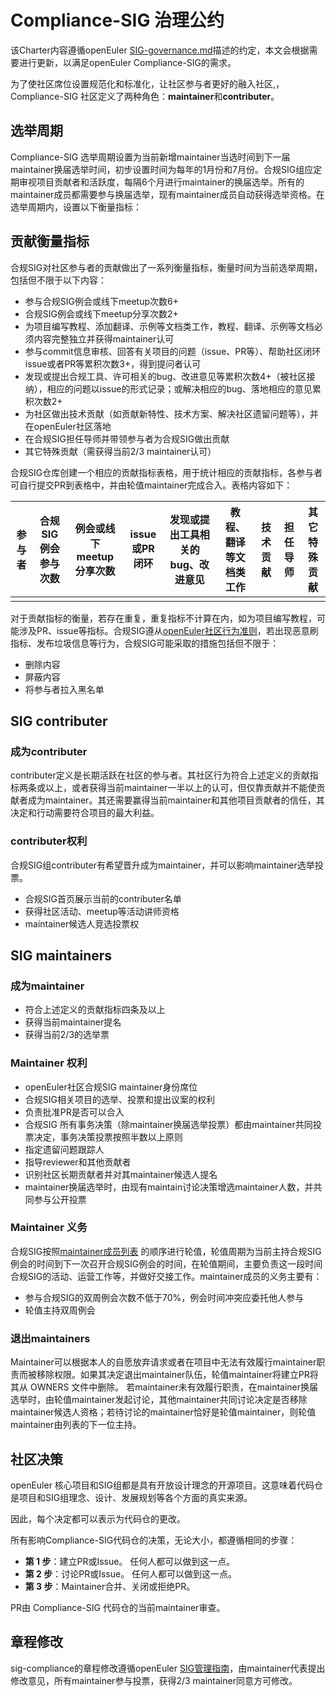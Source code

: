# Compliance-SIG 治理公约

该Charter内容遵循openEuler [SIG-governance.md](https://gitee.com/openeuler/community/blob/master/en/technical-committee/governance/SIG-governance.md)描述的约定，本文会根据需要进行更新，以满足openEuler Compliance-SIG的需求。

为了使社区席位设置规范化和标准化，让社区参与者更好的融入社区,，Compliance-SIG 社区定义了两种角色：**maintainer**和**contributer**。



## 选举周期

Compliance-SIG 选举周期设置为当前新增maintainer当选时间到下一届maintainer换届选举时间，初步设置时间为每年的1月份和7月份。合规SIG组应定期审视项目贡献者和活跃度，每隔6个月进行maintainer的换届选举。所有的maintainer成员都需要参与换届选举，现有maintainer成员自动获得选举资格。在选举周期内，设置以下衡量指标：

## 贡献衡量指标

合规SIG对社区参与者的贡献做出了一系列衡量指标，衡量时间为当前选举周期，包括但不限于以下内容：

- 参与合规SIG例会或线下meetup次数6+
- 合规SIG例会或线下meetup分享次数2+
- 为项目编写教程、添加翻译、示例等文档类工作，教程、翻译、示例等文档必须内容完整独立并获得maintainer认可
- 参与commit信息审核、回答有关项目的问题（issue、PR等）、帮助社区闭环issue或者PR等累积次数3+，得到提问者认可
- 发现或提出合规工具、许可相关的bug、改进意见等累积次数4+（被社区接纳），相应的问题以issue的形式记录；或解决相应的bug、落地相应的意见累积次数2+
- 为社区做出技术贡献（如贡献新特性、技术方案、解决社区遗留问题等），并在openEuler社区落地
- 在合规SIG担任导师并带领参与者为合规SIG做出贡献
- 其它特殊贡献（需获得当前2/3 maintainer认可）

合规SIG仓库创建一个相应的贡献指标表格，用于统计相应的贡献指标，各参与者可自行提交PR到表格中，并由轮值maintainer完成合入。表格内容如下：

| 参与者 | 合规SIG例会参与次数 | 例会或线下meetup分享次数 | issue或PR闭环 | 发现或提出工具相关的bug、改进意见 | 教程、翻译等文档类工作 | 技术贡献 | 担任导师 | 其它特殊贡献 |
| ------ | ------------------- | ------------------------ | ------------- | --------------------------------- | ---------------------- | -------- | -------- | ------------ |
|        |                     |                          |               |                                   |                        |          |          |              |

对于贡献指标的衡量，若存在重复，重复指标不计算在内，如为项目编写教程，可能涉及PR、issue等指标。合规SIG遵从[openEuler社区行为准则](https://gitee.com/openeuler/community/blob/master/code-of-conduct.md)，若出现恶意刷指标、发布垃圾信息等行为，合规SIG可能采取的措施包括但不限于：

- 删除内容
- 屏蔽内容
- 将参与者拉入黑名单



## SIG **contributer**

### 成为contributer

contributer定义是长期活跃在社区的参与者。其社区行为符合上述定义的贡献指标两条或以上，或者获得当前maintainer一半以上的认可，但仅靠贡献并不能使贡献者成为maintainer。其还需要赢得当前maintainer和其他项目贡献者的信任，其决定和行动需要符合项目的最大利益。

### contributer权利

合规SIG组contributer有希望晋升成为maintainer，并可以影响maintainer选举投票。

- 合规SIG首页展示当前的contributer名单
- 获得社区活动、meetup等活动讲师资格
- maintainer候选人竞选投票权

## SIG maintainers

### 成为maintainer

- 符合上述定义的贡献指标四条及以上
- 获得当前maintainer提名
- 获得当前2/3的选举票

### Maintainer 权利

- openEuler社区合规SIG maintainer身份席位
- 合规SIG相关项目的选举、投票和提出议案的权利
- 负责批准PR是否可以合入
- 合规SIG 所有事务决策（除maintainer换届选举投票）都由maintainer共同投票决定，事务决策投票按照半数以上原则
- 指定遗留问题跟踪人
- 指导reviewer和其他贡献者
- 识别社区长期贡献者并对其maintainer候选人提名
- maintainer换届选举时，由现有maintain讨论决策增选maintainer人数，并共同参与公开投票

### Maintainer 义务

合规SIG按照[maintainer成员列表](https://gitee.com/openeuler/community/tree/master/sig/sig-compliance#maintainer%E5%88%97%E8%A1%A8) 的顺序进行轮值，轮值周期为当前主持合规SIG例会的时间到下一次召开合规SIG例会的时间，在轮值期间，主要负责这一段时间合规SIG的活动、运营工作等，并做好交接工作。maintainer成员的义务主要有：

- 参与合规SIG的双周例会次数不低于70%，例会时间冲突应委托他人参与
- 轮值主持双周例会


### 退出maintainers

Maintainer可以根据本人的自愿放弃请求或者在项目中无法有效履行maintainer职责而被移除权限。如果其决定退出maintainer队伍，轮值maintainer将建立PR将其从 OWNERS 文件中删除。 若maintainer未有效履行职责，在maintainer换届选举时，由轮值maintainer发起讨论，其他maintainer共同讨论决定是否移除maintainer候选人资格；若待讨论的maintainer恰好是轮值maintainer，则轮值maintainer由列表的下一位主持。

## 社区决策

openEuler 核心项目和SIG组都是具有开放设计理念的开源项目。这意味着代码仓是项目和SIG组理念、设计、发展规划等各个方面的真实来源。

因此，每个决定都可以表示为代码仓的更改。

所有影响Compliance-SIG代码仓的决策，无论大小，都遵循相同的步骤：

- **第 1 步**：建立PR或Issue。 任何人都可以做到这一点。
- **第 2 步**：讨论PR或Issue。 任何人都可以做到这一点。
- **第 3 步**：Maintainer合并、关闭或拒绝PR。

PR由 Compliance-SIG 代码仓的当前maintainer审查。



## 章程修改

sig-compliance的章程修改遵循openEuler [SIG管理指南](https://gitee.com/openeuler/community/blob/master/zh/technical-committee/governance/README.md#id2-2)，由maintainer代表提出修改意见，所有maintainer参与投票，获得2/3 maintainer同意方可修改。







